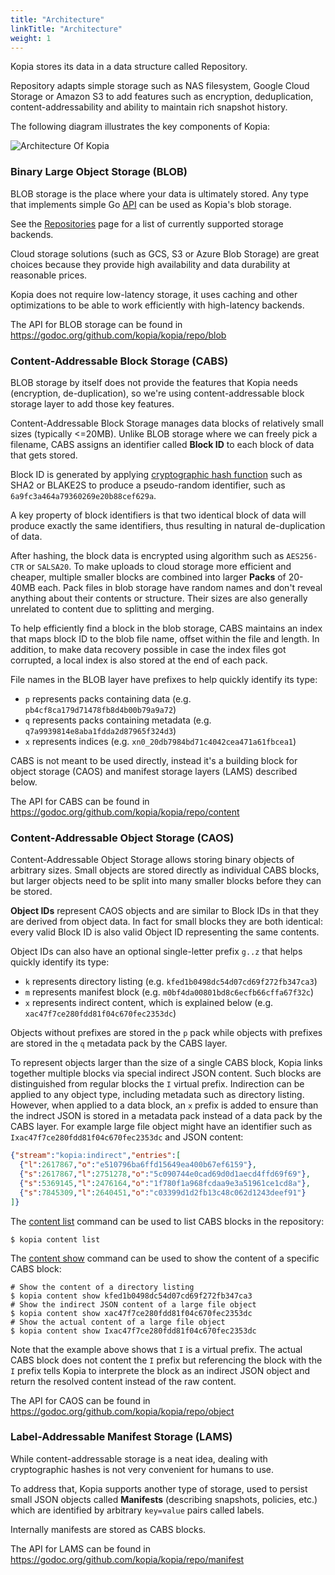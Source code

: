 ```yaml
---
title: "Architecture"
linkTitle: "Architecture"
weight: 1
---
```


Kopia stores its data in a data structure called Repository.

Repository adapts simple storage such as NAS filesystem, Google Cloud Storage or Amazon S3 to add features such as encryption, deduplication, content-addressability and ability to maintain rich snapshot history.

The following diagram illustrates the key components of Kopia:

![Architecture Of Kopia](architecture.png)

### Binary Large Object Storage (BLOB)

BLOB storage is the place where your data is ultimately stored. Any type that implements simple Go [API](https://godoc.org/github.com/kopia/kopia/repo/blob#Storage) can be used as Kopia's blob storage.

See the [Repositories](/docs/repositories/) page for a list of currently supported storage backends.

Cloud storage solutions (such as GCS, S3 or Azure Blob Storage) are great choices because they provide high availability and data durability at reasonable prices.

Kopia does not require low-latency storage, it uses caching and other optimizations to be able to work efficiently with high-latency backends.

The API for BLOB storage can be found in https://godoc.org/github.com/kopia/kopia/repo/blob

### Content-Addressable Block Storage (CABS)

BLOB storage by itself does not provide the features that Kopia needs (encryption, de-duplication), so we're using content-addressable block storage layer to add those key features.

Content-Addressable Block Storage manages data blocks of relatively small sizes (typically <=20MB). Unlike BLOB storage where we can freely pick a filename, CABS assigns an identifier called **Block ID** to each block of data that gets stored.

Block ID is generated by applying [cryptographic hash function](https://en.wikipedia.org/wiki/Cryptographic_hash_function) such as SHA2 or BLAKE2S to produce a pseudo-random identifier, such as `6a9fc3a464a79360269e20b88cef629a`.

A key property of block identifiers is that two identical block of data will produce exactly the same identifiers, thus resulting in natural de-duplication of data.

After hashing, the block data is encrypted using algorithm such as `AES256-CTR` or `SALSA20`. To make uploads to cloud storage more efficient and cheaper, multiple smaller blocks are combined into larger **Packs** of 20-40MB each. Pack files in blob storage have random names and don't reveal anything about their contents or structure. Their sizes are also generally unrelated to content due to splitting and merging.

To help efficiently find a block in the blob storage, CABS maintains an index that maps block ID to the blob file name, offset within the file and length. In addition, to make data recovery possible in case the index files got corrupted, a local index is also stored at the end of each pack.

File names in the BLOB layer have prefixes to help quickly identify its type:

* `p` represents packs containing data (e.g. `pb4cf8ca179d71478fb8d4b00b79a9a72`)
* `q` represents packs containing metadata  (e.g. `q7a9939814e8aba1fdda2d87965f324d3`)
* `x` represents indices (e.g. `xn0_20db7984bd71c4042cea471a61fbcea1`)

CABS is not meant to be used directly, instead it's a building block for object storage (CAOS) and manifest storage layers (LAMS) described below.

The API for CABS can be found in https://godoc.org/github.com/kopia/kopia/repo/content

### Content-Addressable Object Storage (CAOS)

Content-Addressable Object Storage allows storing binary objects of arbitrary sizes. Small objects are stored directly as individual CABS blocks, but larger objects need to be split into many smaller blocks before they can be stored.

**Object IDs** represent CAOS objects and are similar to Block IDs in that they are derived from object data. In fact for small blocks they are both identical: every valid Block ID is also valid Object ID representing the same contents.

Object IDs can also have an optional single-letter prefix `g..z` that helps quickly identify its type:

* `k` represents directory listing (e.g. `kfed1b0498dc54d07cd69f272fb347ca3`)
* `m` represents manifest block (e.g. `m0bf4da00801bd8c6ecfb66cffa67f32c`)
* `x` represents indirect content, which is explained below (e.g. `xac47f7ce280fdd81f04c670fec2353dc`)

Objects without prefixes are stored in the `p` pack while objects with prefixes are stored in the `q` metadata pack by the CABS layer.

To represent objects larger than the size of a single CABS block, Kopia links together multiple blocks via special indirect JSON content. Such blocks are distinguished from regular blocks the `I` virtual prefix. Indirection can be applied to any object type, including metadata such as directory listing. However, when applied to a data block, an `x` prefix is added to ensure than the indrect JSON is stored in a metadata pack instead of a data pack by the CABS layer. For example large file object might have an identifier such as `Ixac47f7ce280fdd81f04c670fec2353dc` and JSON content:

```json
{"stream":"kopia:indirect","entries":[
  {"l":2617867,"o":"e510796ba6ffd15649ea400b67ef6159"},
  {"s":2617867,"l":2751278,"o":"5c090744e0cad69d0d1aecd4ffd69f69"},
  {"s":5369145,"l":2476164,"o":"1f780f1a968fcdaa9e3a51961ce1cd8a"},
  {"s":7845309,"l":2640451,"o":"c03399d1d2fb13c48c062d1243deef91"}
]}
```

The [content list](/docs/reference/command-line/advanced/content-list/) command can be used to list CABS blocks in the repository:

```shell
$ kopia content list
```

The [content show](/docs/reference/command-line/advanced/content-show/) command can be used to show the content of a specific CABS block:

```shell
# Show the content of a directory listing
$ kopia content show kfed1b0498dc54d07cd69f272fb347ca3
# Show the indirect JSON content of a large file object
$ kopia content show xac47f7ce280fdd81f04c670fec2353dc
# Show the actual content of a large file object
$ kopia content show Ixac47f7ce280fdd81f04c670fec2353dc
```

Note that the example above shows that `I` is a virtual prefix. The actual CABS block does not content the `I` prefix but referencing the block with the `I` prefix tells Kopia to interprete the block as an indirect JSON object and return the resolved content instead of the raw content.

The API for CAOS can be found in https://godoc.org/github.com/kopia/kopia/repo/object

### Label-Addressable Manifest Storage (LAMS)

While content-addressable storage is a neat idea, dealing with cryptographic hashes is not very convenient for humans to use.

To address that, Kopia supports another type of storage, used to persist small JSON objects called **Manifests** (describing snapshots, policies, etc.) which are identified by arbitrary `key=value` pairs called labels.

Internally manifests are stored as CABS blocks.

The API for LAMS can be found in https://godoc.org/github.com/kopia/kopia/repo/manifest
